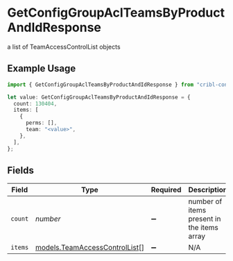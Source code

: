 # GetConfigGroupAclTeamsByProductAndIdResponse

a list of TeamAccessControlList objects

## Example Usage

```typescript
import { GetConfigGroupAclTeamsByProductAndIdResponse } from "cribl-control-plane/models/operations";

let value: GetConfigGroupAclTeamsByProductAndIdResponse = {
  count: 130404,
  items: [
    {
      perms: [],
      team: "<value>",
    },
  ],
};
```

## Fields

| Field                                                                   | Type                                                                    | Required                                                                | Description                                                             |
| ----------------------------------------------------------------------- | ----------------------------------------------------------------------- | ----------------------------------------------------------------------- | ----------------------------------------------------------------------- |
| `count`                                                                 | *number*                                                                | :heavy_minus_sign:                                                      | number of items present in the items array                              |
| `items`                                                                 | [models.TeamAccessControlList](../../models/teamaccesscontrollist.md)[] | :heavy_minus_sign:                                                      | N/A                                                                     |